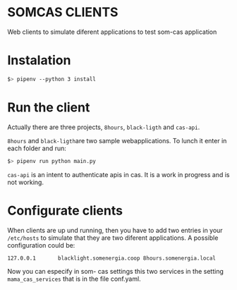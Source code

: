 # SOMCAS CLIENTS

Web clients to simulate diferent applications to test som-cas application 

# Instalation

```bash
$> pipenv --python 3 install
```

# Run the client
Actually there are three projects, `8hours`, `black-ligth` and `cas-api`.

`8hours` and `black-ligth`are two sample webapplications. To lunch it enter in each folder and run:
```bash
$> pipenv run python main.py
```
`cas-api` is an intent to authenticate apis in cas. It is a work in progress and is not working.

# Configurate clients
When clients are up und running, then you have to add two entries in your `/etc/hosts` to simulate that they are two diferent applications. A possible configuration could be:
```
127.0.0.1       blacklight.somenergia.coop 8hours.somenergia.local
```

Now you can especify in som- cas settings this two services in the setting `mama_cas_services` that is in the file conf.yaml.



